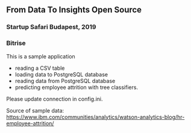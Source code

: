 
## From Data To Insights Open Source
### Startup Safari Budapest, 2019
### Bitrise


This is a sample application

- reading a CSV table
- loading data to PostgreSQL database
- reading data from PostgreSQL database
- predicting employee attrition with tree classifiers.

Please update connection in config.ini.

Source of sample data:
https://www.ibm.com/communities/analytics/watson-analytics-blog/hr-employee-attrition/
